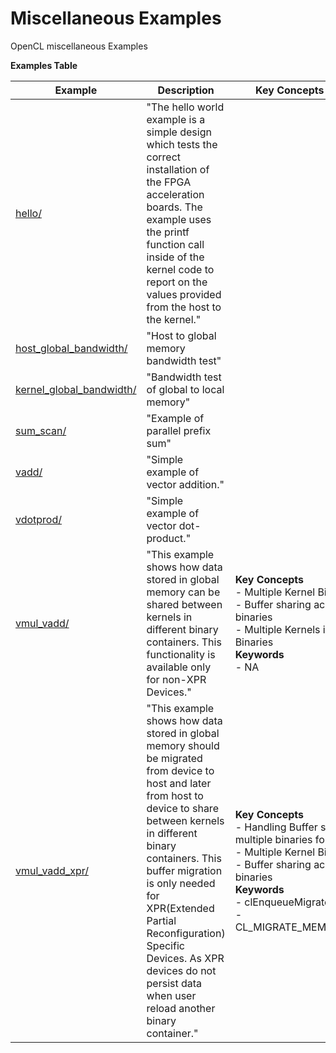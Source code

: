 Miscellaneous Examples
==================================
OpenCL miscellaneous Examples

 __Examples Table__ 

Example        | Description           | Key Concepts / Keywords 
---------------|-----------------------|-------------------------
[hello/][]|"The hello world example is a simple design which tests the correct installation of the FPGA acceleration boards. The example uses the printf function call inside of the kernel code to report on the values provided from the host to the kernel."|
[host_global_bandwidth/][]|"Host to global memory bandwidth test"|
[kernel_global_bandwidth/][]|"Bandwidth test of global to local memory"|
[sum_scan/][]|"Example of parallel prefix sum"|
[vadd/][]|"Simple example of vector addition."|
[vdotprod/][]|"Simple example of vector dot-product."|
[vmul_vadd/][]|"This example shows how data stored in global memory can be shared between kernels in different binary containers. This functionality is available only for non-XPR Devices."|__Key__ __Concepts__<br> - Multiple Kernel Binaries<br> - Buffer sharing across Multiple binaries<br> - Multiple Kernels in different Binaries<br>__Keywords__<br> - NA
[vmul_vadd_xpr/][]|"This example shows how data stored in global memory should be migrated from device to host and later from host to device to share between kernels in different binary containers. This buffer migration is only needed for XPR(Extended Partial Reconfiguration) Specific Devices. As XPR devices do not persist data when user reload another binary container."|__Key__ __Concepts__<br> - Handling Buffer sharing across multiple binaries for XPR Platform<br> - Multiple Kernel Binaries<br> - Buffer sharing across Multiple binaries<br>__Keywords__<br> - clEnqueueMigrateMemObjects()<br> - CL_MIGRATE_MEM_OBJECT_HOST

[.]:.
[hello/]:hello/
[host_global_bandwidth/]:host_global_bandwidth/
[kernel_global_bandwidth/]:kernel_global_bandwidth/
[sum_scan/]:sum_scan/
[vadd/]:vadd/
[vdotprod/]:vdotprod/
[vmul_vadd/]:vmul_vadd/
[vmul_vadd_xpr/]:vmul_vadd_xpr/
